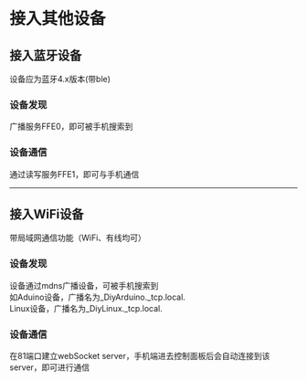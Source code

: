 # 接入其他设备

## 接入蓝牙设备
设备应为蓝牙4.x版本(带ble)  

### 设备发现  
广播服务FFE0，即可被手机搜索到  

### 设备通信  
通过读写服务FFE1，即可与手机通信  


---
## 接入WiFi设备
带局域网通信功能（WiFi、有线均可）  

### 设备发现  
设备通过mdns广播设备，可被手机搜索到  
如Aduino设备，广播名为_DiyArduino._tcp.local.  
Linux设备，广播名为_DiyLinux._tcp.local.  

### 设备通信  
在81端口建立webSocket server，手机端进去控制面板后会自动连接到该server，即可进行通信  

